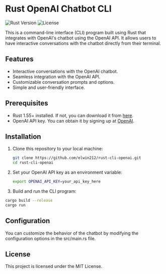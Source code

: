 # Rust OpenAI Chatbot CLI

![Rust Version](https://img.shields.io/badge/Rust-1.55+-orange)
![License](https://img.shields.io/badge/License-MIT-blue)

This is a command-line interface (CLI) program built using Rust that integrates with OpenAI's chatbot using the OpenAI API. It allows users to have interactive conversations with the chatbot directly from their terminal.

## Features

- Interactive conversations with the OpenAI chatbot.
- Seamless integration with the OpenAI API.
- Customizable conversation prompts and options.
- Simple and user-friendly interface.

## Prerequisites

- Rust 1.55+ installed. If not, you can download it from [here](https://www.rust-lang.org/tools/install).
- OpenAI API key. You can obtain it by signing up at [OpenAI](https://beta.openai.com/signup/).

## Installation

1. Clone this repository to your local machine:

   ```sh
   git clone https://github.com/elwin212/rust-cli-openai.git
   cd rust-cli-openai
   ```
2. Set your OpenAI API key as an environment variable:

   ```sh
   export OPENAI_API_KEY=your_api_key_here
   ```
3. Build and run the CLI program:
  ```sh
  cargo build --release
  cargo run
  ```

## Configuration
You can customize the behavior of the chatbot by modifying the configuration options in the src/main.rs file.

## License
This project is licensed under the MIT License.
